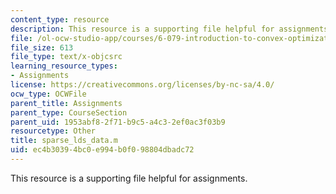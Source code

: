 ```yaml
---
content_type: resource
description: This resource is a supporting file helpful for assignments.
file: /ol-ocw-studio-app/courses/6-079-introduction-to-convex-optimization-fall-2009/ec4b30394bc0e994b0f098804dbadc72_sparse_lds_data.m
file_size: 613
file_type: text/x-objcsrc
learning_resource_types:
- Assignments
license: https://creativecommons.org/licenses/by-nc-sa/4.0/
ocw_type: OCWFile
parent_title: Assignments
parent_type: CourseSection
parent_uid: 1953abf8-2f71-b9c5-a4c3-2ef0ac3f03b9
resourcetype: Other
title: sparse_lds_data.m
uid: ec4b3039-4bc0-e994-b0f0-98804dbadc72
---
```

This resource is a supporting file helpful for assignments.